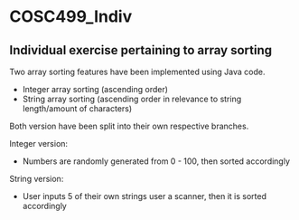 # COSC499_Indiv
 Individual exercise pertaining to array sorting
-------------------------------------------------------------------------------------------------------------------------------------------------------
Two array sorting features have been implemented using Java code.
- Integer array sorting (ascending order)
- String array sorting (ascending order in relevance to string length/amount of characters)



Both version have been split into their own respective branches.



Integer version:
- Numbers are randomly generated from 0 - 100, then sorted accordingly


String version:
- User inputs 5 of their own strings user a scanner, then it is sorted accordingly
